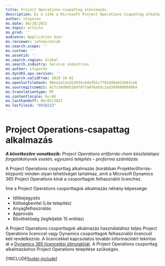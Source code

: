 ```yaml
---
title: Project Operations-csapattag alkalmazás
description: Ez a cikk a Microsoft Project Operations Csapattag alkalmazásával kapcsolatban nyújt tájékoztatást a Microsoft Dynamics 365 Project Operations alkalmazásban.
author: stsporen
ms.date: 04/20/2022
ms.topic: article
ms.prod: ''
audience: Application User
ms.reviewer: johnmichalak
ms.search.scope: ''
ms.custom: ''
ms.assetid: ''
ms.search.region: Global
ms.search.industry: Service industries
ms.author: stsporen
ms.dyn365.ops.version: ''
ms.search.validFrom: 2020-10-01
ms.openlocfilehash: 90ea1d13e263934c6dafb5c7f81699a021683ce6
ms.sourcegitcommit: 6cfc50d89528df977a8f6a55c1ad39d99800d9b4
ms.translationtype: MT
ms.contentlocale: hu-HU
ms.lasthandoff: 06/03/2022
ms.locfileid: "8918223"
---
```

# <a name="project-operations-team-member-app"></a>Project Operations-csapattag alkalmazás

_**A következőre vonatkozik:** Project Operations erőforrás-/nem készletalapú forgatókönyvek esetén, egyszerű telepítés – proforma számlázás_

A Project Operations csoporttag alkalmazás (korábban Projekterőforrás-központ) minden olyan lehetőséget tartalmaz, amit a Microsoft Dynamics 365 Project Operations kínál a csoporttagok felhasználói licenchez.

Íme a Project Operations csoporttagok alkalmazás néhány képessége:

- Időbejegyzés
- Költségbevitel (Lite telepítés)
- Anyagfelhasználás
- Approvals
- Bővíthetőség (legfeljebb 15 entitás)

A Project Operations csoporttagok alkalmazás használatához teljes Project Operations licenccel vagy Dynamics csoporttagok felhasználói licenccel kell rendelkeznie. A licencekkel kapcsolatos további információért tekintse át a [Dynamics 365 licencelési útmutatóját](https://go.microsoft.com/fwlink/?LinkId=866544&clcid=0x409). A Project Operations csoporttag alkalmazáshoz Project Operations telepítése szükséges.

[!INCLUDE[footer-include](../includes/footer-banner.md)]
